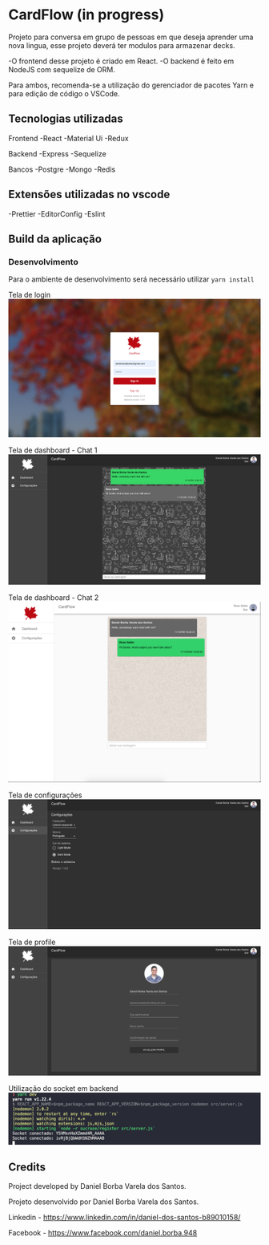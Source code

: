 # CardFlow (in progress)

Projeto para conversa em grupo de pessoas em que deseja aprender uma nova lingua, esse projeto deverá ter modulos para armazenar decks.

-O frontend desse projeto é criado em React.
-O backend é feito em NodeJS com sequelize de ORM.

Para ambos, recomenda-se a utilização do gerenciador de pacotes Yarn e para edição de código o VSCode.

## Tecnologias utilizadas

Frontend
-React
-Material Ui
-Redux

Backend
-Express
-Sequelize

Bancos
-Postgre
-Mongo
-Redis

## Extensões utilizadas no vscode

-Prettier
-EditorConfig
-Eslint

## Build da aplicação

### Desenvolvimento

Para o ambiente de desenvolvimento será necessário utilizar `yarn install`

Tela de login
![alt text](https://github.com/danielborbavareladossantos/cardFlow/blob/main/docs/image-1.png?raw=true)

Tela de dashboard - Chat 1
![alt text](https://github.com/danielborbavareladossantos/cardFlow/blob/main/docs/image-2.png?raw=true)

Tela de dashboard - Chat 2
![alt text](https://github.com/danielborbavareladossantos/cardFlow/blob/main/docs/image-3.png?raw=true)

Tela de configurações
![alt text](https://github.com/danielborbavareladossantos/cardFlow/blob/main/docs/image-4.png?raw=true)

Tela de profile
![alt text](https://github.com/danielborbavareladossantos/cardFlow/blob/main/docs/image-5.png?raw=true)

Utilização do socket em backend
![alt text](https://github.com/danielborbavareladossantos/cardFlow/blob/main/docs/image-6.png?raw=true)

## Credits

Project developed by Daniel Borba Varela dos Santos.

Projeto desenvolvido por Daniel Borba Varela dos Santos.

Linkedin - https://www.linkedin.com/in/daniel-dos-santos-b89010158/

Facebook - https://www.facebook.com/daniel.borba.948
